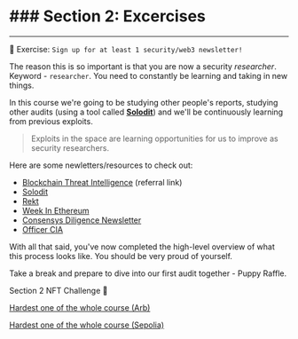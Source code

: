 # ### Section 2: Excercises

***

🎯 Exercise: `Sign up for at least 1 security/web3 newsletter!`

The reason this is so important is that you are now a security _researcher_. Keyword - `researcher`. You need to constantly be learning and taking in new things.

In this course we're going to be studying other people's reports, studying other audits (using a tool called **[Solodit](https://solodit.xyz/)**) and we'll be continuously learning from previous exploits.

> Exploits in the space are learning opportunities for us to improve as security researchers.

Here are some newletters/resources to check out:

* [Blockchain Threat Intelligence](https://newsletter.blockthreat.io/?r=2mgsm7) (referral link)
* [Solodit](https://solodit.xyz/)
* [Rekt](https://rekt.news/)
* [Week In Ethereum](https://weekinethereumnews.com/)
* [Consensys Diligence Newsletter](https://consensys.io/diligence/newsletter/)
* [Officer CIA](https://officercia.mirror.xyz/)

With all that said, you've now completed the high-level overview of what this process looks like. You should be very proud of yourself.

Take a break and prepare to dive into our first audit together - Puppy Raffle.

Section 2 NFT Challenge 👀

[Hardest one of the whole course (Arb)](https://arbiscan.io/address/0xeab9c7ac697408fd1581494577c7c0716c3b75e6)

[Hardest one of the whole course (Sepolia)](https://sepolia.etherscan.io/address/0x34d130b174f4a30a846fed7c02fcf53a19a4c2b6#code)

